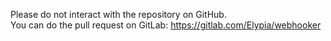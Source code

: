 Please do not interact with the repository on GitHub.  
You can do the pull request on GitLab: https://gitlab.com/Elypia/webhooker

